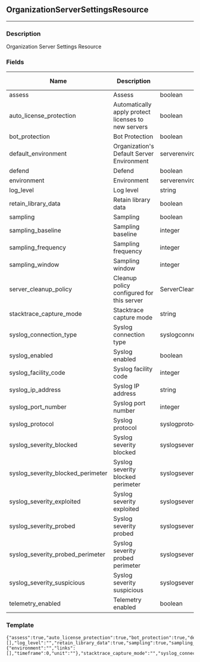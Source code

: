 ## OrganizationServerSettingsResource
---
### Description
Organization Server Settings Resource
### Fields
| Name | Description | Type | Allowed Values | Required |
| ---- | ----------- | ---- | -------------- | -------- |
| assess | Assess | boolean |  | false |
| auto_license_protection | Automatically apply protect licenses to new servers | boolean |  | false |
| bot_protection | Bot Protection | boolean |  | false |
| default_environment | Organization&#x27;s Default Server Environment | serverenvironment |  | false |
| defend | Defend | boolean |  | false |
| environment | Environment | serverenvironment |  | false |
| log_level | Log level | string |  | false |
| retain_library_data | Retain library data | boolean |  | false |
| sampling | Sampling | boolean |  | false |
| sampling_baseline | Sampling baseline | integer |  | false |
| sampling_frequency | Sampling frequency | integer |  | false |
| sampling_window | Sampling window | integer |  | false |
| server_cleanup_policy | Cleanup policy configured for this server | ServerCleanupPolicyResource |  | false |
| stacktrace_capture_mode | Stacktrace capture mode | string |  | false |
| syslog_connection_type | Syslog connection type | syslogconnectiontype |  | false |
| syslog_enabled | Syslog enabled | boolean |  | false |
| syslog_facility_code | Syslog facility code | integer |  | false |
| syslog_ip_address | Syslog IP address | string |  | false |
| syslog_port_number | Syslog port number | integer |  | false |
| syslog_protocol | Syslog protocol | syslogprotocol |  | false |
| syslog_severity_blocked | Syslog severity blocked | syslogseverity |  | false |
| syslog_severity_blocked_perimeter | Syslog severity blocked perimeter | syslogseverity |  | false |
| syslog_severity_exploited | Syslog severity exploited | syslogseverity |  | false |
| syslog_severity_probed | Syslog severity probed | syslogseverity |  | false |
| syslog_severity_probed_perimeter | Syslog severity probed perimeter | syslogseverity |  | false |
| syslog_severity_suspicious | Syslog severity suspicious | syslogseverity |  | false |
| telemetry_enabled | Telemetry enabled | boolean |  | false |
### Template
```
{"assess":true,"auto_license_protection":true,"bot_protection":true,"default_environment":"","defend":true,"environment":"","links":[],"log_level":"","retain_library_data":true,"sampling":true,"sampling_baseline":0,"sampling_frequency":0,"sampling_window":0,"server_cleanup_policy":{"environment":"","links":[],"timeframe":0,"unit":""},"stacktrace_capture_mode":"","syslog_connection_type":"","syslog_enabled":true,"syslog_facility_code":0,"syslog_ip_address":"","syslog_port_number":0,"syslog_protocol":"","syslog_severity_blocked":"","syslog_severity_blocked_perimeter":"","syslog_severity_exploited":"","syslog_severity_probed":"","syslog_severity_probed_perimeter":"","syslog_severity_suspicious":"","telemetry_enabled":true}
```

